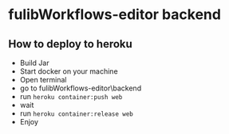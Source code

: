 # fulibWorkflows-editor backend

## How to deploy to heroku
- Build Jar
- Start docker on your machine
- Open terminal
- go to fulibWorkflows-editor\backend
- run `heroku container:push web`
- wait
- run `heroku container:release web`
- Enjoy

